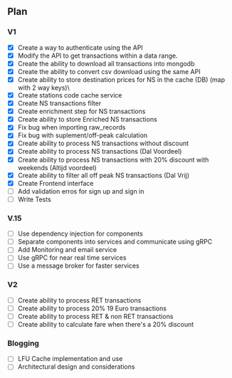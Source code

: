 ## Plan

### V1

- [X] Create a way to authenticate using the API
- [X] Modify the API to get transactions within a data range.
- [X] Create the ability to download all transactions into mongodb
- [X] Create the ability to convert csv download using the same API
- [X] Create ability to store destination prices for NS in the cache (DB) (map with 2 way keys)\
- [X] Create stations code cache service
- [X] Create NS transactions filter
- [X] Create enrichment step for NS transactions
- [X] Create ability to store Enriched NS transactions
- [X] Fix bug when importing raw_records
- [X] Fix bug with suplement/off-peak calculation
- [X] Create ability to process NS transactions without discount
- [X] Create ability to process NS transactions (Dal Voordeel)
- [X] Create ability to process NS transactions with 20% discount with weekends (Altijd voordeel)
- [X] Create ability to filter all off peak NS transactions (Dal Vrij)
- [X] Create Frontend interface
- [ ] Add validation erros for sign up and sign in
- [ ] Write Tests

### V.15
- [ ] Use dependency injection for components
- [ ] Separate components into services and communicate using gRPC
- [ ] Add Monitoring and email service
- [ ] Use gRPC for near real time services
- [ ] Use a message broker for faster services

### V2

- [ ] Create ability to process RET transactions
- [ ] Create ability to process 20% 19 Euro transactions
- [ ] Create ability to process RET & non RET transactions
- [ ] Create ability to calculate fare when there's a 20% discount 

### Blogging

- [ ] LFU Cache implementation and use
- [ ] Architectural design and considerations